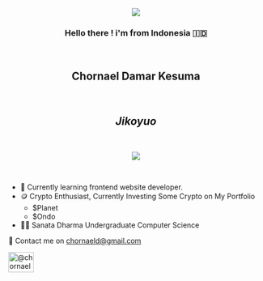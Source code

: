 <p align="center">
<img src="https://capsule-render.vercel.app/api?type=waving&color=gradient&text=Hello%There%!&height=100&section=header&animation=twinkling">
</p>



<h3 align="center">Hello there ! i'm from Indonesia 🇮🇩</h3>
<br>
<h2 align="center">Chornael Damar Kesuma </h2>
<br />
<em>
<h2 align="center">Jikoyuo</h2>
</em><br />
<p align="center">
<img src="https://media0.giphy.com/media/v1.Y2lkPTc5MGI3NjExdnJiOWsxdXh0dnRwb3ZwdXZ2dDk0Z3Q2aXNxMGVtbHVqNjZoaDNkZSZlcD12MV9pbnRlcm5hbF9naWZfYnlfaWQmY3Q9Zw/LpFCd53NGbSFmZqypH/giphy.gif">
</p>
<br />
<ul>
  <li>
    🎯 Currently learning frontend website developer.
  </li>
  <li>
    🪙 Crypto Enthusiast, Currently Investing Some Crypto on My Portfolio
        <ul>
          <li>$Planet
          <li>$Ondo
        </ul>
  </li>
  <li>
    👨‍🎓 Sanata Dharma Undergraduate Computer Science
  </li>
</ul>
<p>📩 Contact me on
<a href="mailto:chornaeld@gmail.com">chornaeld@gmail.com</a>
  </p>
<a href="https://www.instagram.com/chornaeld_?igsh=YnJ2ZjVpZXhwNjln">
<img align="center" src="https://raw.githubusercontent.com/rahuldkjain/github-profile-readme-generator/master/src/images/icons/Social/instagram.svg" alt=@chornaeld_ height="40" width="50" />
</a> 
